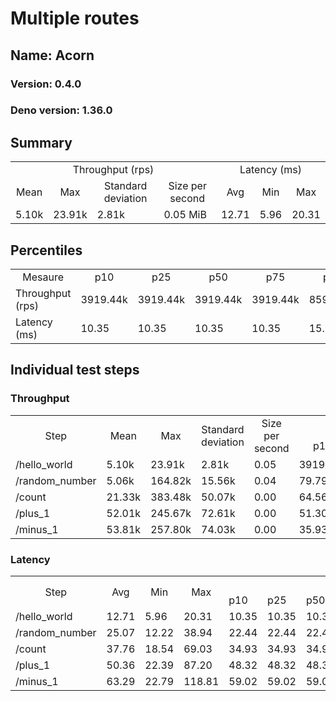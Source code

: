 # Multiple routes
## Name: Acorn 

### Version: 0.4.0
### Deno version: 1.36.0

## Summary
<table>
<tr>
    <td align="center" colspan="4">Throughput (rps)</td>
    <td align="center" colspan="3">Latency (ms)</td>
</tr>
<tr>
    <td align="center">Mean</td>
    <td align="center">Max</td>
    <td align="center">Standard deviation</td>
    <td align="center">Size per second</td>
    <td align="center">Avg</td>
    <td align="center">Min</td>
    <td align="center">Max</td>
</tr>
<tr>
    <td>5.10k</td>
    <td>23.91k</td>
    <td>2.81k</td>
    <td>0.05 MiB</td>
    <td>12.71</td>
    <td>5.96</td>
    <td>20.31</td>
</tr>
</table>

## Percentiles

<table>
<tr>
  <td align="center">Mesaure</td>
  <td align="center">p10</td>
  <td align="center">p25</td>
  <td align="center">p50</td>
  <td align="center">p75</td>
  <td align="center">p90</td>
  <td align="center">p95</td>
  <td align="center">p99</td>
</tr>
<tr>
  <td>Throughput (rps)</td>
  <td>3919.44k</td>
  <td>3919.44k</td>
  <td>3919.44k</td>
  <td>3919.44k</td>
  <td>8596.01k</td>
  <td>12058.88k</td>
  <td>13403.14k</td>
</tr>
<tr>
  <td>Latency (ms)</td>
  <td>10.35</td>
  <td>10.35</td>
  <td>10.35</td>
  <td>10.35</td>
  <td>15.13</td>
  <td>15.76</td>
  <td>18.10</td>
</tr>
</table>

## Individual test steps

### Throughput

<table>
<tr>
  <td align="center" rowspan="2">Step</td>
  <td align="center" rowspan="2">Mean</td>
  <td align="center" rowspan="2">Max</td>
  <td align="center" rowspan="2">Standard deviation</td>
  <td align="center" rowspan="2">Size per second</td>
  <td align="center" colspan="7">Percentiles</td>
</tr>
<tr>
  <!-- still Step -->
  <!-- still Mean -->
  <!-- still Max -->
  <!-- still Standard deviation -->
  <!-- still Size per second -->
  <td align="center">p10</td>
  <td align="center">p25</td>
  <td align="center">p50</td>
  <td align="center">p75</td>
  <td align="center">p90</td>
  <td align="center">p95</td>
  <td align="center">p99</td>
</tr>
<tr>
  <td>/hello_world</td>
  <td>5.10k</td>
  <td>23.91k</td>
  <td>2.81k</td>
  <td>0.05</td>
  <td>3919.44k</td>
  <td>3919.44k</td>
  <td>3919.44k</td>
  <td>3919.44k</td>
  <td>8596.01k</td>
  <td>12058.88k</td>
  <td>13403.14k</td>
</tr><tr>
  <td>/random_number</td>
  <td>5.06k</td>
  <td>164.82k</td>
  <td>15.56k</td>
  <td>0.04</td>
  <td>79.79k</td>
  <td>79.79k</td>
  <td>79.79k</td>
  <td>79.79k</td>
  <td>8275.99k</td>
  <td>11228.68k</td>
  <td>130126.54k</td>
</tr><tr>
  <td>/count</td>
  <td>21.33k</td>
  <td>383.48k</td>
  <td>50.07k</td>
  <td>0.00</td>
  <td>64.56k</td>
  <td>64.56k</td>
  <td>64.56k</td>
  <td>64.56k</td>
  <td>128688.17k</td>
  <td>151482.54k</td>
  <td>195325.61k</td>
</tr><tr>
  <td>/plus_1</td>
  <td>52.01k</td>
  <td>245.67k</td>
  <td>72.61k</td>
  <td>0.00</td>
  <td>51.30k</td>
  <td>51.30k</td>
  <td>51.30k</td>
  <td>51.30k</td>
  <td>164283.04k</td>
  <td>179703.21k</td>
  <td>214703.97k</td>
</tr><tr>
  <td>/minus_1</td>
  <td>53.81k</td>
  <td>257.80k</td>
  <td>74.03k</td>
  <td>0.00</td>
  <td>35.93k</td>
  <td>35.93k</td>
  <td>35.93k</td>
  <td>35.93k</td>
  <td>169100.51k</td>
  <td>184253.88k</td>
  <td>213097.29k</td>
</tr></table>

### Latency

<table>
<tr>
  <td align="center" rowspan="2">Step</td>
  <td align="center" rowspan="2">Avg</td>
  <td align="center" rowspan="2">Min</td>
  <td align="center" rowspan="2">Max</td>
  <td align="center" colspan="7">Percentiles</td>
</tr>
<tr>
  <!-- still Avg -->
  <!-- still Min -->
  <!-- still Max -->
  <td>p10</td>
  <td>p25</td>
  <td>p50</td>
  <td>p75</td>
  <td>p90</td>
  <td>p95</td>
  <td>p99</td>
</tr>
<tr>
  <td>/hello_world</td>
  <td>12.71</td>
  <td>5.96</td>
  <td>20.31</td>
  <td>10.35</td>
  <td>10.35</td>
  <td>10.35</td>
  <td>10.35</td>
  <td>15.13</td>
  <td>15.76</td>
  <td>18.10</td>
</tr><tr>
  <td>/random_number</td>
  <td>25.07</td>
  <td>12.22</td>
  <td>38.94</td>
  <td>22.44</td>
  <td>22.44</td>
  <td>22.44</td>
  <td>22.44</td>
  <td>27.71</td>
  <td>29.71</td>
  <td>34.01</td>
</tr><tr>
  <td>/count</td>
  <td>37.76</td>
  <td>18.54</td>
  <td>69.03</td>
  <td>34.93</td>
  <td>34.93</td>
  <td>34.93</td>
  <td>34.93</td>
  <td>40.01</td>
  <td>42.90</td>
  <td>49.18</td>
</tr><tr>
  <td>/plus_1</td>
  <td>50.36</td>
  <td>22.39</td>
  <td>87.20</td>
  <td>48.32</td>
  <td>48.32</td>
  <td>48.32</td>
  <td>48.32</td>
  <td>52.06</td>
  <td>53.48</td>
  <td>76.56</td>
</tr><tr>
  <td>/minus_1</td>
  <td>63.29</td>
  <td>22.79</td>
  <td>118.81</td>
  <td>59.02</td>
  <td>59.02</td>
  <td>59.02</td>
  <td>59.02</td>
  <td>66.66</td>
  <td>70.32</td>
  <td>94.99</td>
</tr></table>